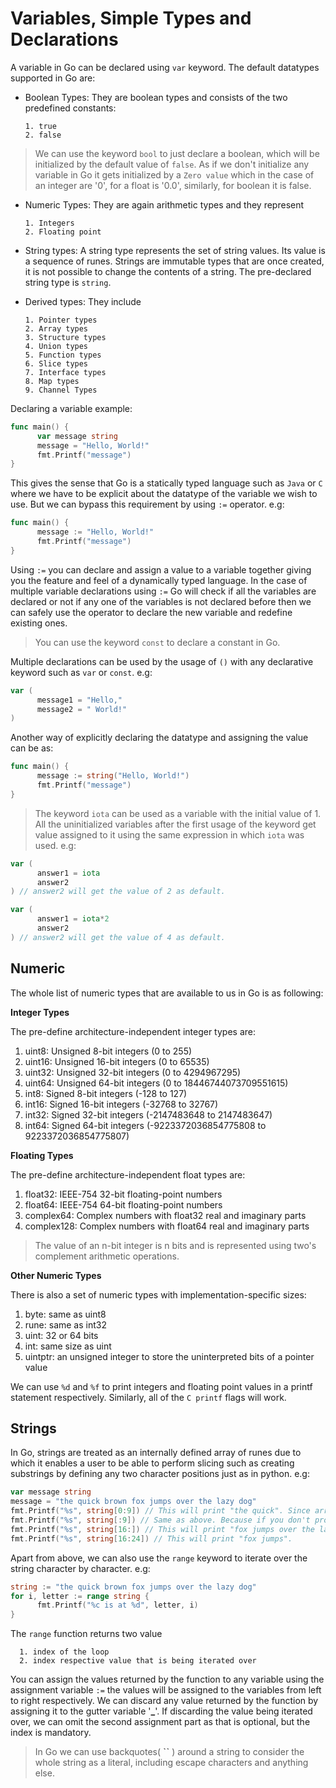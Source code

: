 # Variables, Simple Types and Declarations

A variable in Go can be declared using `var` keyword. The default datatypes supported in Go are:

* Boolean Types: They are boolean types and consists of the two predefined constants: 

      1. true
      2. false

> We can use the keyword `bool` to just declare a boolean, which will be initialized by the default value of `false`. As if we don't initialize any variable in Go it gets initialized by a `Zero value` which in the case of an integer are '0', for a float is '0.0', similarly, for boolean it is false.

* Numeric Types: They are again arithmetic types and they represent 

      1. Integers
      2. Floating point

* String types: A string type represents the set of string values. Its value is a sequence of runes. Strings are immutable types that are once created, it is not possible to change the contents of a string. The pre-declared string type is `string`.

* Derived types: They include 

      1. Pointer types
      2. Array types
      3. Structure types
      4. Union types
      5. Function types
      6. Slice types
      7. Interface types
      8. Map types
      9. Channel Types

Declaring a variable example:
```go
func main() {
      var message string
      message = "Hello, World!"
      fmt.Printf("message")
}
```

This gives the sense that Go is a statically typed language such as `Java` or `C` where we have to be explicit about the datatype of the variable we wish to use. But we can bypass this requirement by using `:=` operator. e.g:
```go
func main() {
      message := "Hello, World!"
      fmt.Printf("message")
}
```

Using `:=` you can declare and assign a value to a variable together giving you the feature and feel of a dynamically typed language. In the case of multiple variable declarations using `:=` Go will check if all the variables are declared or not if any one of the variables is not declared before then we can safely use the operator to declare the new variable and redefine existing ones.

> You can use the keyword `const` to declare a constant in Go.

Multiple declarations can be used by the usage of `()` with any declarative keyword such as `var` or `const`. e.g:
```go
var (
      message1 = "Hello,"
      message2 = " World!"
)
```

Another way of explicitly declaring the datatype and assigning the value can be as:
```go
func main() {
      message := string("Hello, World!")
      fmt.Printf("message")
}
```

> The keyword `iota` can be used as a variable with the initial value of 1. All the uninitialized variables after the first usage of the keyword get value assigned to it using the same expression in which `iota` was used. e.g:
```go
var (
      answer1 = iota
      answer2
) // answer2 will get the value of 2 as default.

var (
      answer1 = iota*2
      answer2
) // answer2 will get the value of 4 as default.
```

## Numeric

The whole list of numeric types that are available to us in Go is as following:

**Integer Types**

The pre-define architecture-independent integer types are:

1. uint8: Unsigned 8-bit integers (0 to 255)
2. uint16: Unsigned 16-bit integers (0 to 65535)
3. uint32: Unsigned 32-bit integers (0 to 4294967295)
4. uint64: Unsigned 64-bit integers (0 to 18446744073709551615)
5. int8: Signed 8-bit integers (-128 to 127)
6. int16: Signed 16-bit integers (-32768 to 32767)
7. int32: Signed 32-bit integers (-2147483648 to 2147483647)
8. int64: Signed 64-bit integers (-9223372036854775808 to 9223372036854775807)

**Floating Types**

The pre-define architecture-independent float types are:

1. float32: IEEE-754 32-bit floating-point numbers
2. float64: IEEE-754 64-bit floating-point numbers
3. complex64: Complex numbers with float32 real and imaginary parts
4. complex128: Complex numbers with float64 real and imaginary parts

> The value of an n-bit integer is n bits and is represented using two's complement arithmetic operations.

**Other Numeric Types**

There is also a set of numeric types with implementation-specific sizes:

1. byte: same as uint8
2. rune: same as int32
3. uint: 32 or 64 bits
4. int: same size as uint
5. uintptr: an unsigned integer to store the uninterpreted bits of a pointer value

We can use `%d` and `%f` to print integers and floating point values in a printf statement respectively. Similarly, all of the `C printf` flags will work.

## Strings

In Go, strings are treated as an internally defined array of runes due to which it enables a user to be able to perform slicing such as creating substrings by defining any two character positions just as in python. e.g:

```go
var message string
message = "the quick brown fox jumps over the lazy dog"
fmt.Printf("%s", string[0:9]) // This will print "the quick". Since array index starts from 0 and space is also a character.
fmt.Printf("%s", string[:9]) // Same as above. Because if you don't provide the value on the left of the colon it defaults to 0.
fmt.Printf("%s", string[16:]) // This will print "fox jumps over the lazy dog". Because if you don't provide the value on the left of the colon it defaults to the length of the string.
fmt.Printf("%s", string[16:24]) // This will print "fox jumps".
```

Apart from above, we can also use the `range` keyword to iterate over the string character by character. e.g:

```go
string := "the quick brown fox jumps over the lazy dog"
for i, letter := range string {
      fmt.Printf("%c is at %d", letter, i)
}
```

The `range` function returns two value
      
      1. index of the loop
      2. index respective value that is being iterated over

You can assign the values returned by the function to any variable using the assignment variable `:=` the values will be assigned to the variables from left to right respectively. We can discard any value returned by the function by assigning it to the gutter variable '**_**'. If discarding the value being iterated over, we can omit the second assignment part as that is optional, but the index is mandatory.

> In Go we can use backquotes( **``** ) around a string to consider the whole string as a literal, including escape characters and anything else.
